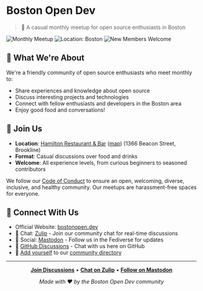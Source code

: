 # Boston Open Dev

> 🌟 A casual monthly meetup for open source enthusiasts in Boston

![Monthly Meetup](https://img.shields.io/badge/Meetup-Monthly-green)
![Location: Boston](https://img.shields.io/badge/Location-Boston-blue)
![New Members Welcome](https://img.shields.io/badge/Members-Welcome!-orange)

## 👋 What We're About

We're a friendly community of open source enthusiasts who meet monthly to:
- Share experiences and knowledge about open source
- Discuss interesting projects and technologies
- Connect with fellow enthusiasts and developers in the Boston area
- Enjoy good food and conversations!

## 🤝 Join Us

- **Location**: [Hamilton Restaurant & Bar](https://hamiltonbrookline.com) ([map](https://www.openstreetmap.org/node/2340615787)) (1366 Beacon Street, Brookline)
- **Format**: Casual discussions over food and drinks
- **Welcome**: All experience levels, from curious beginners to seasoned contributors

We follow our [Code of Conduct](https://bostonopen.dev/CODE_OF_CONDUCT.html) to ensure an open, welcoming, diverse, inclusive, and healthy community. Our meetups are harassment-free spaces for everyone.

## 🔗 Connect With Us

- Official Website: [bostonopen.dev](https://bostonopen.dev)
- 💬 Chat: [Zulip](https://osdc.zulipchat.com/#narrow/stream/406743-boston) - Join our community chat for real-time discussions
- 🐘 Social: [Mastodon](https://floss.social/@bostonopen) - Follow us in the Fediverse for updates
- 💭 [GitHub Discussions](https://github.com/orgs/bostonopen/discussions) - Chat with us here on GitHub
- 👥 [Add yourself](https://github.com/bostonopen/people/blob/main/people.tsv) to our [community directory](https://bostonopen.dev/people)

---

<div align="center">

**[Join Discussions](https://github.com/orgs/bostonopen/discussions)** • **[Chat on Zulip](https://osdc.zulipchat.com/#narrow/stream/406743-boston)** • **[Follow on Mastodon](https://floss.social/@bostonopen)**

*Made with ❤️ by the Boston Open Dev community*

</div>
